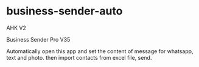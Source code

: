 # business-sender-auto

AHK V2

Business Sender Pro V35

Automatically open this app and set the content of message for whatsapp, text and photo. then import contacts from excel file, send.
